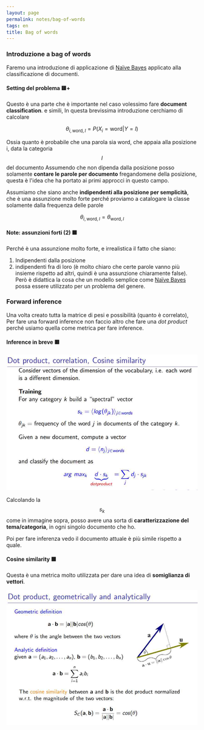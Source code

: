 ```yaml
---
layout: page
permalink: notes/bag-of-words
tags: en
title: Bag of words
---
```


### Introduzione a bag of words
Faremo una introduzione di applicazione di [Naïve Bayes](/notes/naïve-bayes) applicato alla classificazione di documenti.

#### Setting del problema 🟨+
Questo è una parte che è importante nel caso volessimo fare **document classification**. e simili,
In questa brevissima introduzione cerchiamo di calcolare

$$
\theta_{i, \text{word}, l} = P(X_{i} =  \text{word} | Y = l)
$$

Ossia quanto è probabile che una parola sia word, che appaia alla posizione i, data la categoria $$l$$  del documento
Assumendo che non dipenda dalla posizione posso solamente **contare le parole per documento** fregandomene della posizione, questa è l'idea che ha portato ai primi approcci in questo campo.

Assumiamo che siano anche **indipendenti alla posizione per semplicità**, che è una assunzione molto forte perché proviamo a catalogare la classe solamente dalla frequenza delle parole


$$
\theta_{i, \text{word}, l} = \theta_{\text{word}, l}
$$


#### Note: assunzioni forti (2) 🟩
Perché è una assunzione molto forte, e irrealistica il fatto che siano:
1. Indipendenti dalla posizione
2. indipendenti fra di loro (è molto chiaro che certe parole vanno più insieme rispetto ad altri, quindi è una assunzione chiaramente false).
Però è didattica la cosa che un modello semplice come [Naïve Bayes](/notes/naïve-bayes) possa essere utilizzato per un problema del genere.

### Forward inference
Una volta creato tutta la matrice di pesi e possibilità (quanto è correlato),
Per fare una forward inference non faccio altro che fare una *dot product* perché usiamo quella come metrica per fare inference.

#### Inference in breve 🟥
<img src="/images/notes/Bag of words-1696859313605.jpeg" alt="Bag of words-1696859313605">


Calcolando la $$s_{k}$$ come in immagine sopra, posso avere una sorta di **caratterizzazione del tema/categoria**, in ogni singolo documento che ho.

Poi per fare inferenza vedo il documento attuale è più simile rispetto a quale.

#### Cosine similarity 🟩
Questa è una metrica molto utilizzata per dare una idea di **somiglianza di vettori**.

<img src="/images/notes/Bag of words-1696859419879.jpeg" alt="Bag of words-1696859419879">
